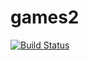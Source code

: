 # games2

[![Build Status](https://travis-ci.org/evbeda/games2.svg?branch=master)](https://travis-ci.org/evbeda/games2)
